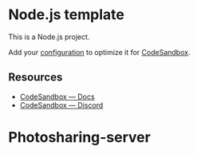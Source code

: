# Node.js template

This is a Node.js project.

Add your [configuration](https://codesandbox.io/docs/projects/learn/setting-up/tasks) to optimize it for [CodeSandbox](https://codesandbox.io/p/dashboard).

## Resources

- [CodeSandbox — Docs](https://codesandbox.io/docs/learn)
- [CodeSandbox — Discord](https://discord.gg/Ggarp3pX5H)
# Photosharing-server

